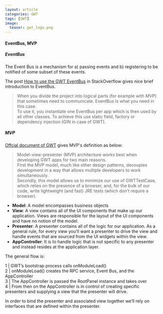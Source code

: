 ```yaml
---
layout: article
categories: GWT
tags: [GWT]
image:
  teaser: gwt_logo.png
---
```


#### EventBus, MVP

##### EventBus

The Event Bus is a mechanism for a) passing events and b) registering to be notified of some subset of these events.  

The post [How to use the GWT EventBus](http://stackoverflow.com/questions/6030202/how-to-use-the-gwt-eventbus) in StackOverflow gives nice brief introduction to EventBus.


> When you divide the project into logical parts (for example with *MVP*) that sometimes need to communicate.  EventBus is what you need in this case.  
To use it, you instantiate one EventBus per app which is then used by all other classes. To achieve this use static field, factory or dependency injection (GIN in case of GWT).

##### MVP

[Offcial document of GWT](http://www.gwtproject.org/articles/mvp-architecture.html) gives MVP's definition as below: 

> Model-view-presenter (MVP) architecture works best when developing GWT apps for two main reasons.   
> First the MVP model, much like other design patterns, decouples development in a way that allows multiple developers to work simultaneously.  
> Secondly, this model allows us to minimize our use of GWTTestCase, which relies on the presence of a browser, and, for the bulk of our code, write lightweight (and fast) JRE tests (which don’t require a browser).

+ **Model**: A model encompasses business objects
+ **View**: A view contains all of the UI components that make up our application. Views are responsible for the layout of the UI components and have no notion of the model. 
+ **Presenter**: A presenter contains all of the logic for our application. As a general rule, for every view you’ll want a presenter to drive the view and handle events that are sourced from the UI widgets within the view.
+ **AppController**: It is to handle logic that is not specific to any presenter and instead resides at the application layer.

The general flow is:

  1 | GWT’s bootstrap process calls onModuleLoad()  
  2 | onModuleLoad() creates the RPC service, Event Bus, and the AppController  
  3 | The AppController is passed the RootPanel instance and takes over   
  4 | From then on the AppController is in control of creating specific presenters and supplying a view that the presenter will drive.  

In order to bind the presenter and associated view together we’ll rely on interfaces that are defined within the presenter.






